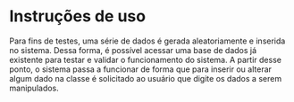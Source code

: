 # Instruções de uso

Para fins de testes, uma série de dados é gerada aleatoriamente e inserida no sistema. Dessa forma, é possível acessar uma base de dados já existente para testar e validar o funcionamento do sistema. A partir desse ponto, o sistema passa a funcionar de forma que para inserir ou alterar algum dado na classe é solicitado ao usuário que digite os dados a serem manipulados.
